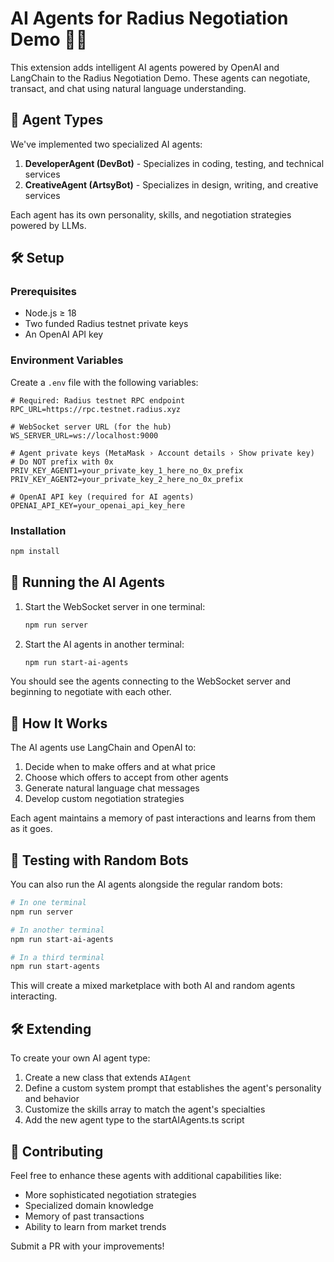 # AI Agents for Radius Negotiation Demo 🤖💬

This extension adds intelligent AI agents powered by OpenAI and LangChain to the Radius Negotiation Demo. These agents can negotiate, transact, and chat using natural language understanding.

## 🧠 Agent Types

We've implemented two specialized AI agents:

1. **DeveloperAgent (DevBot)** - Specializes in coding, testing, and technical services
2. **CreativeAgent (ArtsyBot)** - Specializes in design, writing, and creative services

Each agent has its own personality, skills, and negotiation strategies powered by LLMs.

## 🛠️ Setup

### Prerequisites

- Node.js ≥ 18
- Two funded Radius testnet private keys
- An OpenAI API key

### Environment Variables

Create a `.env` file with the following variables:

```
# Required: Radius testnet RPC endpoint
RPC_URL=https://rpc.testnet.radius.xyz

# WebSocket server URL (for the hub)
WS_SERVER_URL=ws://localhost:9000

# Agent private keys (MetaMask › Account details › Show private key)
# Do NOT prefix with 0x
PRIV_KEY_AGENT1=your_private_key_1_here_no_0x_prefix
PRIV_KEY_AGENT2=your_private_key_2_here_no_0x_prefix

# OpenAI API key (required for AI agents)
OPENAI_API_KEY=your_openai_api_key_here
```

### Installation

```bash
npm install
```

## 🚀 Running the AI Agents

1. Start the WebSocket server in one terminal:
   ```bash
   npm run server
   ```

2. Start the AI agents in another terminal:
   ```bash
   npm run start-ai-agents
   ```

You should see the agents connecting to the WebSocket server and beginning to negotiate with each other.

## 🔧 How It Works

The AI agents use LangChain and OpenAI to:

1. Decide when to make offers and at what price
2. Choose which offers to accept from other agents
3. Generate natural language chat messages
4. Develop custom negotiation strategies

Each agent maintains a memory of past interactions and learns from them as it goes.

## 🧪 Testing with Random Bots

You can also run the AI agents alongside the regular random bots:

```bash
# In one terminal
npm run server

# In another terminal
npm run start-ai-agents

# In a third terminal
npm run start-agents
```

This will create a mixed marketplace with both AI and random agents interacting.

## 🛠️ Extending

To create your own AI agent type:

1. Create a new class that extends `AIAgent`
2. Define a custom system prompt that establishes the agent's personality and behavior
3. Customize the skills array to match the agent's specialties
4. Add the new agent type to the startAIAgents.ts script

## 🤝 Contributing

Feel free to enhance these agents with additional capabilities like:

- More sophisticated negotiation strategies
- Specialized domain knowledge
- Memory of past transactions
- Ability to learn from market trends

Submit a PR with your improvements! 